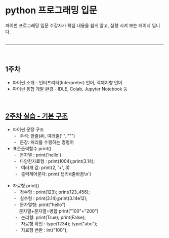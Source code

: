 # python 프로그래밍 입문
파이썬 프로그래밍 입문 수강자가 핵심 내용을 쉽게 알고, 실행 시켜 보는 페이지 입니다. <br> <br>

<hr size = "10px", width ="500px">

<br>

## 1주차
<ul>
  <li>
    파이썬 소개 - 인터프리터(Interpreter) 언어, 객체지향 언어     
  </li>
  <li>
    파이썬 통합 개발 환경 - IDLE, Colab, Jupyter Notebook 등    
  </li>
</ul>



<br>

## [2주차 실습&nbsp;-&nbsp;기본 구조](https://github.com/baek-study/python/blob/main/source/week2_answer.ipynb) 
<ul>
  <li>파이썬 문장 구조 </li>
    &nbsp;- &nbsp; 주석: 한줄(#), 여러줄(''', """) <br>
    &nbsp;- &nbsp; 문장: 처리를 수행하는 명령어 
  </li>
  <br>
  <li>표준출력함수 print()<br>
    &nbsp;- &nbsp; 문자열 : print('hello') <br>
    &nbsp;- &nbsp; 다양한자료형 : print(1004);print(3.14); <br>
    &nbsp; - &nbsp; 여러개 값: print(2, '+', 3)<br>
    &nbsp; - &nbsp; 출력제어문자: print('탭키\t줄바꿈\n')<br>
  </li>
  <br>
  <li>자료형 print()<br>
    &nbsp;- &nbsp; 정수형 : print(123); print(123_456); <br>
    &nbsp;- &nbsp; 실수형 : print(3.14);print(3.14e12); <br>
    &nbsp;- &nbsp; 문자열형: print("hello")<br>
    &nbsp; &nbsp;&nbsp; 문자열+문자열=병합 print("100"+"200")<br>
    &nbsp; - &nbsp; 논리형: print(True); print(False);<br>
    &nbsp; - &nbsp; 자료형 확인 : type(1234); type("abc");<br>
    &nbsp; - &nbsp; 자료형 변환 : int("100"); 
  </li>
</ul>
<br>

